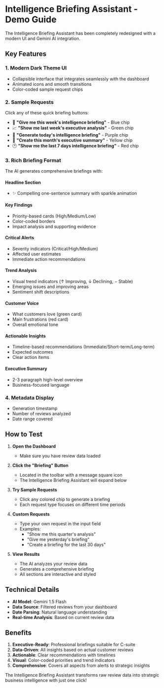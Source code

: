 # Intelligence Briefing Assistant - Demo Guide

The Intelligence Briefing Assistant has been completely redesigned with a modern UI and Gemini AI integration.

## Key Features

### 1. **Modern Dark Theme UI**
- Collapsible interface that integrates seamlessly with the dashboard
- Animated icons and smooth transitions
- Color-coded sample request chips

### 2. **Sample Requests**
Click any of these quick briefing buttons:
- 📅 **"Give me this week's intelligence briefing"** - Blue chip
- 📈 **"Show me last week's executive analysis"** - Green chip
- 🧠 **"Generate today's intelligence briefing"** - Purple chip
- 📄 **"Create this month's executive summary"** - Yellow chip
- 🕐 **"Show me the last 7 days intelligence briefing"** - Red chip

### 3. **Rich Briefing Format**
The AI generates comprehensive briefings with:

#### **Headline Section**
- ✨ Compelling one-sentence summary with sparkle animation

#### **Key Findings**
- Priority-based cards (High/Medium/Low)
- Color-coded borders
- Impact analysis and supporting evidence

#### **Critical Alerts**
- Severity indicators (Critical/High/Medium)
- Affected user estimates
- Immediate action recommendations

#### **Trend Analysis**
- Visual trend indicators (↑ Improving, ↓ Declining, − Stable)
- Emerging issues and improving areas
- Sentiment shift descriptions

#### **Customer Voice**
- What customers love (green card)
- Main frustrations (red card)
- Overall emotional tone

#### **Actionable Insights**
- Timeline-based recommendations (Immediate/Short-term/Long-term)
- Expected outcomes
- Clear action items

#### **Executive Summary**
- 2-3 paragraph high-level overview
- Business-focused language

### 4. **Metadata Display**
- Generation timestamp
- Number of reviews analyzed
- Date range covered

## How to Test

1. **Open the Dashboard**
   - Make sure you have review data loaded

2. **Click the "Briefing" Button**
   - Located in the toolbar with a message square icon
   - The Intelligence Briefing Assistant will expand below

3. **Try Sample Requests**
   - Click any colored chip to generate a briefing
   - Each request type focuses on different time periods

4. **Custom Requests**
   - Type your own request in the input field
   - Examples:
     - "Show me this quarter's analysis"
     - "Give me yesterday's briefing"
     - "Create a briefing for the last 30 days"

5. **View Results**
   - The AI analyzes your review data
   - Generates a comprehensive briefing
   - All sections are interactive and styled

## Technical Details

- **AI Model**: Gemini 1.5 Flash
- **Data Source**: Filtered reviews from your dashboard
- **Date Parsing**: Natural language understanding
- **Real-time Analysis**: Based on current review data

## Benefits

1. **Executive-Ready**: Professional briefings suitable for C-suite
2. **Data-Driven**: All insights based on actual customer reviews
3. **Actionable**: Clear recommendations with timelines
4. **Visual**: Color-coded priorities and trend indicators
5. **Comprehensive**: Covers all aspects from alerts to strategic insights

The Intelligence Briefing Assistant transforms raw review data into strategic business intelligence with just one click!